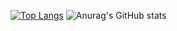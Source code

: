 [![Top Langs](https://github-readme-stats.vercel.app/api/top-langs/?username=Hiluxy)](https://github.com/Hiluxy/github-readme-stats)
![Anurag's GitHub stats](https://github-readme-stats.vercel.app/api?username=Hiluxy&show_icons=true&theme=radical)
